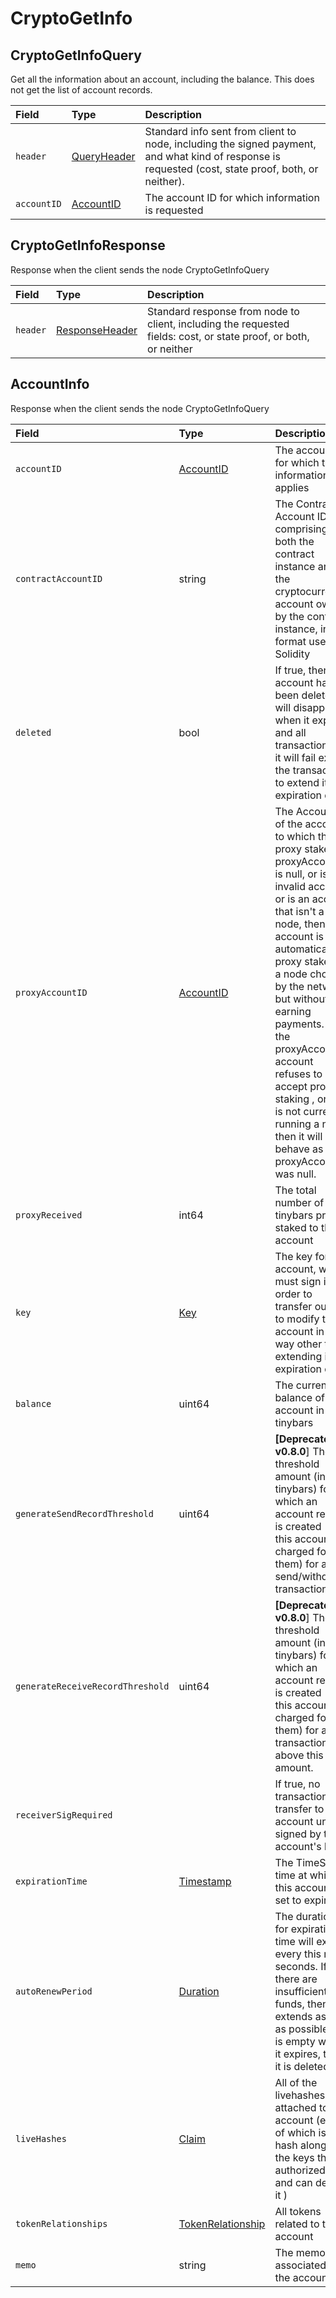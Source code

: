 # CryptoGetInfo

## CryptoGetInfoQuery

Get all the information about an account, including the balance. This does not get the list of account records.

| Field | Type | Description |
| :--- | :--- | :--- |
| `header` | [QueryHeader](../miscellaneous/queryheader.md) | Standard info sent from client to node, including the signed payment, and what kind of response is requested \(cost, state proof, both, or neither\). |
| `accountID` | [AccountID](../basic-types/accountid.md) | The account ID for which information is requested |

## CryptoGetInfoResponse

Response when the client sends the node CryptoGetInfoQuery

| Field | Type | Description |
| :--- | :--- | :--- |
| `header` | [ResponseHeader](../miscellaneous/responseheader.md#responseheader) | Standard response from node to client, including the requested fields: cost, or state proof, or both, or neither |

## AccountInfo

Response when the client sends the node CryptoGetInfoQuery

| Field | Type | Description |
| :--- | :--- | :--- |
| `accountID` | [AccountID](../basic-types/accountid.md) | The account ID for which this information applies |
| `contractAccountID` | string | The Contract Account ID comprising of both the contract instance and the cryptocurrency account owned by the contract instance, in the format used by Solidity |
| `deleted` | bool | If true, then this account has been deleted, it will disappear when it expires, and all transactions for it will fail except the transaction to extend its expiration date |
| `proxyAccountID` | [AccountID](../basic-types/accountid.md) | The Account ID of the account to which this is proxy staked. If proxyAccountID is null, or is an invalid account, or is an account that isn't a node, then this account is automatically proxy staked to a node chosen by the network, but without earning payments. If the proxyAccountID account refuses to accept proxy staking , or if it is not currently running a node, then it will behave as if proxyAccountID was null. |
| `proxyReceived` | int64 | The total number of tinybars proxy staked to this account |
| `key` | [Key](../basic-types/key.md) | The key for the account, which must sign in order to transfer out, or to modify the account in any way other than extending its expiration date. |
| `balance` | uint64 | The current balance of account in tinybars |
| `generateSendRecordThreshold` | uint64 | **\[Deprecated v0.8.0**\] The threshold amount \(in tinybars\) for which an account record is created \(and this account charged for them\) for any send/withdraw transaction. |
| `generateReceiveRecordThreshold` | uint64 | **\[Deprecated v0.8.0**\] The threshold amount \(in tinybars\) for which an account record is created \(and this account charged for them\) for any transaction above this amount. |
| `receiverSigRequired` |  | If true, no transaction can transfer to this account unless signed by this account's key |
| `expirationTime` | [Timestamp](../miscellaneous/timestamp.md#timestamp) | The TimeStamp time at which this account is set to expire |
| `autoRenewPeriod` | [Duration](../miscellaneous/duration.md) | The duration for expiration time will extend every this many seconds. If there are insufficient funds, then it extends as long as possible. If it is empty when it expires, then it is deleted. |
| `liveHashes` | [Claim](cryptoaddclaim.md#claim) | All of the livehashes attached to the account \(each of which is a hash along with the keys that authorized it and can delete it \) |
| `tokenRelationships` | [TokenRelationship](../basic-types/tokenrelationship.md) | All tokens related to this account |
| `memo` | string | The memo associated with the account |

#### 

